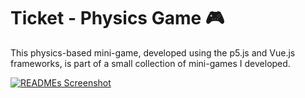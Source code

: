 # Ticket - Physics Game 🎮 

This physics-based mini-game, developed using the p5.js and Vue.js frameworks, is part of a small collection of mini-games I developed.

<a href="https://ticket-game-qawin.vercel.app/" target="_blank" align="center">
  <picture>
    <source media="(prefers-color-scheme: dark)" srcset="https://raw.githubusercontent.com/jkalbasri/ticket-game-qawin/refs/heads/main/ticket-game.jpg">
    <img alt="READMEs Screenshot" src="readme.png">
  </picture>
</a>




